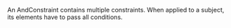 An AndConstraint contains multiple constraints. When applied to a subject, its elements have to pass all conditions.